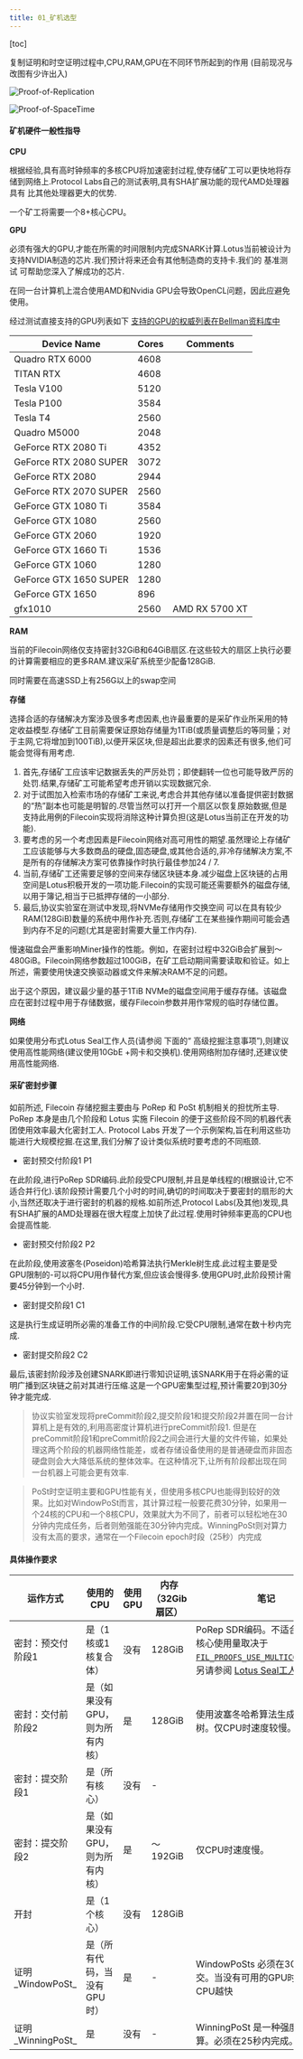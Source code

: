 ```yaml
---
title: 01_矿机选型
---
```


[toc]

复制证明和时空证明过程中,CPU,RAM,GPU在不同环节所起到的作用 (目前现况与改图有少许出入)

![Proof-of-Replication](https://raw.githubusercontent.com/OliverRen/olili_blog_img/master/矿机选型/2020112/1604311149191.png)

![Proof-of-SpaceTime](https://raw.githubusercontent.com/OliverRen/olili_blog_img/master/矿机选型/2020112/1604311142027.png)

#### 矿机硬件一般性指导

**CPU**

根据经验,具有高时钟频率的多核CPU将加速密封过程,使存储矿工可以更快地将存储到网络上.Protocol Labs自己的测试表明,具有SHA扩展功能的现代AMD处理器具有 比其他处理器更大的优势.

一个矿工将需要一个8+核心CPU。

**GPU**
	
必须有强大的GPU,才能在所需的时间限制内完成SNARK计算.Lotus当前被设计为支持NVIDIA制造的芯片.我们预计将来还会有其他制造商的支持卡.我们的 基准测试 可帮助您深入了解成功的芯片.
	
在同一台计算机上混合使用AMD和Nvidia GPU会导致OpenCL问题，因此应避免使用。

经过测试直接支持的GPU列表如下 [支持的GPU的权威列表在Bellman资料库中](https://github.com/filecoin-project/bellman#supported--tested-cards)

| Device Name | Cores | Comments |
| --- | --- | --- |
| Quadro RTX 6000 | 4608 |  |
| TITAN RTX | 4608 |  |
| Tesla V100 | 5120 |  |
| Tesla P100 | 3584 |  |
| Tesla T4 | 2560 |  |
| Quadro M5000 | 2048 |  |
| GeForce RTX 2080 Ti | 4352 |  |
| GeForce RTX 2080 SUPER | 3072 |  |
| GeForce RTX 2080 | 2944 |  |
| GeForce RTX 2070 SUPER | 2560 |  |
| GeForce GTX 1080 Ti | 3584 |  |
| GeForce GTX 1080 | 2560 |  |
| GeForce GTX 2060 | 1920 |  |
| GeForce GTX 1660 Ti | 1536 |  |
| GeForce GTX 1060 | 1280 |  |
| GeForce GTX 1650 SUPER | 1280 |  |
| GeForce GTX 1650 | 896 |  |
| gfx1010 | 2560 | AMD RX 5700 XT |
	
**RAM**

当前的Filecoin网络仅支持密封32GiB和64GiB扇区.在这些较大的扇区上执行必要的计算需要相应的更多RAM.建议采矿系统至少配备128GiB.

同时需要在高速SSD上有256G以上的swap空间

**存储**

选择合适的存储解决方案涉及很多考虑因素,也许最重要的是采矿作业所采用的特定收益模型.存储矿工目前需要保证原始存储量为1TiB(或质量调整后的等同量；对于主网,它将增加到100TiB),以便开采区块,但是超出此要求的因素还有很多,他们可能会觉得有用考虑.

1. 首先,存储矿工应该牢记数据丢失的严厉处罚；即使翻转一位也可能导致严厉的处罚.结果,存储矿工可能希望考虑开销以实现数据冗余.
2. 对于试图加入检索市场的存储矿工来说,考虑合并其他存储以准备提供密封数据的“热”副本也可能是明智的.尽管当然可以打开一个扇区以恢复原始数据,但是支持此用例的Filecoin实现将消除这种计算负担(这是Lotus当前正在开发的功能).
3. 要考虑的另一个考虑因素是Filecoin网络对高可用性的期望.虽然理论上存储矿工应该能够与大多数商品的硬盘,固态硬盘,或其他合适的,非冷存储解决方案,不是所有的存储解决方案可依靠操作时执行最佳参加24 / 7.
4. 当前,存储矿工还需要足够的空间来存储区块链本身.减少磁盘上区块链的占用空间是Lotus积极开发的一项功能.Filecoin的实现可能还需要额外的磁盘存储,以用于簿记,相当于已抵押存储的一小部分.
5. 最后,协议实验室在测试中发现,将NVMe存储用作交换空间 可以在具有较少RAM(128GiB)数量的系统中用作补充.否则,存储矿工在某些操作期间可能会遇到内存不足的问题(尤其是密封需要大量工作内存).

慢速磁盘会严重影响Miner操作的性能。例如，在密封过程中32GiB会扩展到〜480GiB。Filecoin网络参数超过100GiB，在矿工启动期间需要读取和验证。如上所述，需要使用快速交换驱动器或文件来解决RAM不足的问题。

出于这个原因，建议最少量的基于1TiB NVMe的磁盘空间用于缓存存储。该磁盘应在密封过程中用于存储数据，缓存Filecoin参数并用作常规的临时存储位置。

**网络**

如果使用分布式Lotus Seal工作人员(请参阅 下面的“ 高级挖掘注意事项”),则建议使用高性能网络(建议使用10GbE +网卡和交换机).使用网络附加存储时,还建议使用高性能网络.

#### 采矿密封步骤

如前所述, Filecoin 存储挖掘主要由与 PoRep 和 PoSt 机制相关的担忧所主导. PoRep 本身是由几个阶段和 Lotus 实施 Filecoin 的便于这些阶段不同的机器代表团使用效率最大化密封工人. Protocol Labs 开发了一个示例架构,旨在利用这些功能进行大规模挖掘.在这里,我们分解了设计类似系统时要考虑的不同瓶颈.

- 密封预交付阶段1 P1

在此阶段,进行PoRep SDR编码.此阶段受CPU限制,并且是单线程的(根据设计,它不适合并行化).该阶段预计需要几个小时的时间,确切的时间取决于要密封的扇形的大小,当然还取决于进行密封的机器的规格.如前所述,Protocol Labs(及其他)发现,具有SHA扩展的AMD处理器在很大程度上加快了此过程.使用时钟频率更高的CPU也会提高性能.

- 密封预交付阶段2 P2

在此阶段,使用波塞冬(Poseidon)哈希算法执行Merkle树生成.此过程主要是受GPU限制的-可以将CPU用作替代方案,但应该会慢得多.使用GPU时,此阶段预计需要45分钟到一个小时.

- 密封提交阶段1 C1

这是执行生成证明所必需的准备工作的中间阶段.它受CPU限制,通常在数十秒内完成.

- 密封提交阶段2 C2

最后,该密封阶段涉及创建SNARK即进行零知识证明,该SNARK用于在将必需的证明广播到区块链之前对其进行压缩.这是一个GPU密集型过程,预计需要20到30分钟才能完成.

> 协议实验室发现将preCommit阶段2,提交阶段1和提交阶段2并置在同一台计算机上是有效的,利用高密度计算机进行preCommit阶段1.
但是在preCommit阶段1和preCommit阶段2之间会进行大量的文件传输，如果处理这两个阶段的机器网络性能差，或者存储设备使用的是普通硬盘而非固态硬盘则会大大降低系统的整体效率。在这种情况下,让所有阶段都出现在同一台机器上可能会更有效率.

> PoSt时空证明主要和GPU性能有关，但使用多核CPU也能得到较好的效果。比如对WindowPoSt而言，其计算过程一般要花费30分钟，如果用一个24核的CPU和一个8核CPU，效果就大为不同了，前者可以轻松地在30分钟内完成任务，后者则勉强能在30分钟内完成。WinningPoSt则对算力没有太高的要求，通常在一个Filecoin epoch时段（25秒）内完成

#### 具体操作要求

| 运作方式 | 使用的CPU | 使用GPU | 内存（32Gib扇区） | 笔记 |
| --- | --- | --- | --- | --- |
| 密封：预交付阶段1 | 是（1核或1核复合体） | 没有 | 128GiB | PoRep SDR编码。不适合并行化。核心使用量取决于[`FIL_PROOFS_USE_MULTICORE_SDR`](https://github.com/filecoin-project/rust-fil-proofs/) 。另请参阅 [Lotus Seal工人指南](https://docs.filecoin.io/mine/lotus/seal-workers.html)。 |
| 密封：交付前阶段2 | 是（如果没有GPU，则为所有内核） | 是 | 128GiB | 使用波塞冬哈希算法生成Merkle树。仅CPU时速度较慢。 |
| 密封：提交阶段1 | 是（所有核心） | 没有 | - |  |
| 密封：提交阶段2 | 是（如果没有GPU，则为所有内核） | 是 | 〜192GiB | 仅CPU时速度慢。 |
| 开封 | 是（1个核心） | 没有 | 128GiB |  |
| 证明_WindowPoSt_ | 是（所有代码，当没有GPU时） | 是 | - | WindowPoSts 必须在30分钟内提交。当没有可用的GPU时，越多的CPU越快 |
| 证明_WinningPoSt_ | 是 | 没有 | - | WinningPoSt 是一种强度较低的计算。必须在25秒内完成。 |